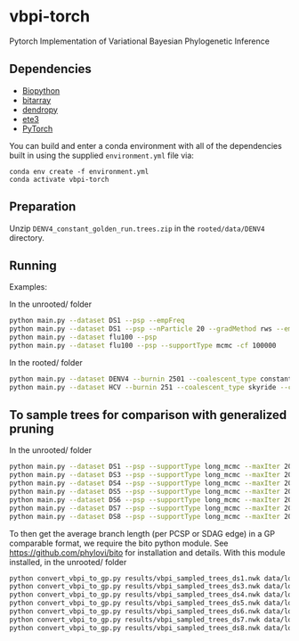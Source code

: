 # vbpi-torch
Pytorch Implementation of Variational Bayesian Phylogenetic Inference


## Dependencies

* [Biopython](http://biopython.org)
* [bitarray](https://pypi.org/project/bitarray/)
* [dendropy](https://dendropy.org)
* [ete3](http://etetoolkit.org)
* [PyTorch](https://pytorch.org/)

You can build and enter a conda environment with all of the dependencies built in using the supplied `environment.yml` file via:

```
conda env create -f environment.yml
conda activate vbpi-torch
```


## Preparation

Unzip `DENV4_constant_golden_run.trees.zip` in the `rooted/data/DENV4` directory.


## Running

Examples:

In the unrooted/ folder

```bash
python main.py --dataset DS1 --psp --empFreq
python main.py --dataset DS1 --psp --nParticle 20 --gradMethod rws --empFreq
python main.py --dataset flu100 --psp
python main.py --dataset flu100 --psp --supportType mcmc -cf 100000
```

In the rooted/ folder
```bash
python main.py --dataset DENV4 --burnin 2501 --coalescent_type constant --clock_type strict --init_clock_rate 1e-3 --sample_info --psp --empFreq
python main.py --dataset HCV --burnin 251 --coalescent_type skyride --clock_type fixed_rate --init_clock_rate 7.9e-4 --psp
```

## To sample trees for comparison with generalized pruning

In the unrooted/ folder

```bash
python main.py --dataset DS1 --psp --supportType long_mcmc --maxIter 200000 --sampleTrees 1000000 --outgroup 15
python main.py --dataset DS3 --psp --supportType long_mcmc --maxIter 200000 --sampleTrees 1000000 --outgroup 7
python main.py --dataset DS4 --psp --supportType long_mcmc --maxIter 200000 --sampleTrees 1000000 --outgroup 8
python main.py --dataset DS5 --psp --supportType long_mcmc --maxIter 200000 --sampleTrees 1000000 --outgroup 1
python main.py --dataset DS6 --psp --supportType long_mcmc --maxIter 200000 --sampleTrees 1000000 --outgroup 6
python main.py --dataset DS7 --psp --supportType long_mcmc --maxIter 200000 --sampleTrees 1000000 --outgroup 7
python main.py --dataset DS8 --psp --supportType long_mcmc --maxIter 200000 --sampleTrees 1000000 --outgroup 4
```

To then get the average branch length (per PCSP or SDAG edge) in a GP comparable format, we require the bito python module.
See https://github.com/phylovi/bito for installation and details. 
With this module installed, in the unrooted/ folder

```bash
python convert_vbpi_to_gp.py results/vbpi_sampled_trees_ds1.nwk data/long_mcmc/ds1/ds1.fasta results/vbpi_ds1_branch_parameters.csv results/vbpi_ds1_taxon_order.txt 
python convert_vbpi_to_gp.py results/vbpi_sampled_trees_ds3.nwk data/long_mcmc/ds3/ds3.fasta results/vbpi_ds3_branch_parameters.csv results/vbpi_ds3_taxon_order.txt
python convert_vbpi_to_gp.py results/vbpi_sampled_trees_ds4.nwk data/long_mcmc/ds4/ds4.fasta results/vbpi_ds4_branch_parameters.csv results/vbpi_ds4_taxon_order.txt
python convert_vbpi_to_gp.py results/vbpi_sampled_trees_ds5.nwk data/long_mcmc/ds5/ds5.fasta results/vbpi_ds5_branch_parameters.csv results/vbpi_ds5_taxon_order.txt
python convert_vbpi_to_gp.py results/vbpi_sampled_trees_ds6.nwk data/long_mcmc/ds6/ds6.fasta results/vbpi_ds6_branch_parameters.csv results/vbpi_ds6_taxon_order.txt
python convert_vbpi_to_gp.py results/vbpi_sampled_trees_ds7.nwk data/long_mcmc/ds7/ds7.fasta results/vbpi_ds7_branch_parameters.csv results/vbpi_ds7_taxon_order.txt
python convert_vbpi_to_gp.py results/vbpi_sampled_trees_ds8.nwk data/long_mcmc/ds8/ds8.fasta results/vbpi_ds8_branch_parameters.csv results/vbpi_ds8_taxon_order.txt
```





